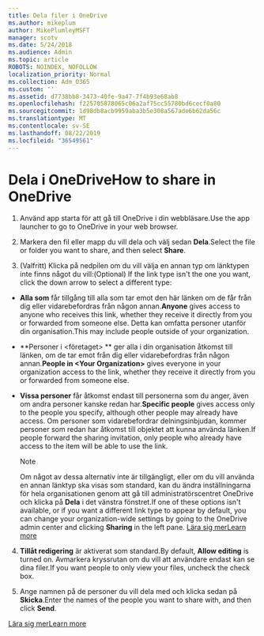 ```yaml
---
title: Dela filer i OneDrive
ms.author: mikeplum
author: MikePlumleyMSFT
manager: scotv
ms.date: 5/24/2018
ms.audience: Admin
ms.topic: article
ROBOTS: NOINDEX, NOFOLLOW
localization_priority: Normal
ms.collection: Adm_O365
ms.custom: ''
ms.assetid: d7738bb8-3473-40fe-9a47-7f4b93e68ab8
ms.openlocfilehash: f225705878065c06a2af75cc55780bd6cecf0a80
ms.sourcegitcommit: 1d98db8acb9959aba3b5e308a567ade6b62da56c
ms.translationtype: MT
ms.contentlocale: sv-SE
ms.lasthandoff: 08/22/2019
ms.locfileid: "36549561"
---
```

# <a name="how-to-share-in-onedrive"></a><span data-ttu-id="1e3dd-102">Dela i OneDrive</span><span class="sxs-lookup"><span data-stu-id="1e3dd-102">How to share in OneDrive</span></span>

1. <span data-ttu-id="1e3dd-103">Använd app starta för att gå till OneDrive i din webbläsare.</span><span class="sxs-lookup"><span data-stu-id="1e3dd-103">Use the app launcher to go to OneDrive in your web browser.</span></span> 
    
2. <span data-ttu-id="1e3dd-104">Markera den fil eller mapp du vill dela och välj sedan **Dela**.</span><span class="sxs-lookup"><span data-stu-id="1e3dd-104">Select the file or folder you want to share, and then select **Share**.</span></span>
    
3. <span data-ttu-id="1e3dd-105">(Valfritt) Klicka på nedpilen om du vill välja en annan typ om länktypen inte finns något du vill:</span><span class="sxs-lookup"><span data-stu-id="1e3dd-105">(Optional) If the link type isn't the one you want, click the down arrow to select a different type:</span></span>
    
  - <span data-ttu-id="1e3dd-106">**Alla som** får tillgång till alla som tar emot den här länken om de får från dig eller vidarebefordras från någon annan.</span><span class="sxs-lookup"><span data-stu-id="1e3dd-106">**Anyone** gives access to anyone who receives this link, whether they receive it directly from you or forwarded from someone else.</span></span> <span data-ttu-id="1e3dd-107">Detta kan omfatta personer utanför din organisation.</span><span class="sxs-lookup"><span data-stu-id="1e3dd-107">This may include people outside of your organization.</span></span> 
    
  - <span data-ttu-id="1e3dd-108">\*\*Personer i \<företaget\> \*\* ger alla i din organisation åtkomst till länken, om de tar emot från dig eller vidarebefordras från någon annan.</span><span class="sxs-lookup"><span data-stu-id="1e3dd-108">**People in \<Your Organization\>** gives everyone in your organization access to the link, whether they receive it directly from you or forwarded from someone else.</span></span> 
    
  - <span data-ttu-id="1e3dd-109">**Vissa personer** får åtkomst endast till personerna som du anger, även om andra personer kanske redan har.</span><span class="sxs-lookup"><span data-stu-id="1e3dd-109">**Specific people** gives access only to the people you specify, although other people may already have access.</span></span> <span data-ttu-id="1e3dd-110">Om personer som vidarebefordrar delningsinbjudan, kommer personer som redan har åtkomst till objektet att kunna använda länken.</span><span class="sxs-lookup"><span data-stu-id="1e3dd-110">If people forward the sharing invitation, only people who already have access to the item will be able to use the link.</span></span> 
    
    > [!NOTE]
    > <span data-ttu-id="1e3dd-111">Om något av dessa alternativ inte är tillgängligt, eller om du vill använda en annan länktyp ska visas som standard, kan du ändra inställningarna för hela organisationen genom att gå till administratörscentret OneDrive och klicka på **Dela** i det vänstra fönstret.</span><span class="sxs-lookup"><span data-stu-id="1e3dd-111">If one of these options isn't available, or if you want a different link type to appear by default, you can change your organization-wide settings by going to the OneDrive admin center and clicking **Sharing** in the left pane.</span></span> [<span data-ttu-id="1e3dd-112">Lära sig mer</span><span class="sxs-lookup"><span data-stu-id="1e3dd-112">Learn more</span></span>](https://go.microsoft.com/fwlink/?linkid=871961)
  
4. <span data-ttu-id="1e3dd-113">**Tillåt redigering** är aktiverat som standard.</span><span class="sxs-lookup"><span data-stu-id="1e3dd-113">By default, **Allow editing** is turned on.</span></span> <span data-ttu-id="1e3dd-114">Avmarkera kryssrutan om du vill att användare endast kan se dina filer.</span><span class="sxs-lookup"><span data-stu-id="1e3dd-114">If you want people to only view your files, uncheck the check box.</span></span> 
    
5. <span data-ttu-id="1e3dd-115">Ange namnen på de personer du vill dela med och klicka sedan på **Skicka**.</span><span class="sxs-lookup"><span data-stu-id="1e3dd-115">Enter the names of the people you want to share with, and then click **Send**.</span></span>
    
[<span data-ttu-id="1e3dd-116">Lära sig mer</span><span class="sxs-lookup"><span data-stu-id="1e3dd-116">Learn more</span></span>](https://go.microsoft.com/fwlink/?linkid=871861)
  

